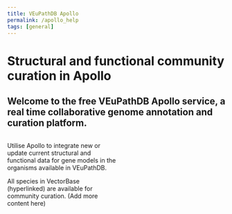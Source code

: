 ```yaml
---
title: VEuPathDB Apollo
permalink: /apollo_help
tags: [general]
---
```

<style>

div.apollo-layout {
  display: flex;
  justify-content: space-between;
}
div.apollo-layout>div {
  width: 50%;
}
</style>

<h1>Structural and functional community curation in Apollo</h1>

<div class="static-content">
  <h2>Welcome to the free VEuPathDB Apollo service, a real time collaborative genome annotation and curation platform.</h2>
  <div class="apollo-layout">
    <div>
      <p>
        Utilise Apollo to integrate new or update current structural and functional data for gene models in the organisms available in VEuPathDB.
      </p>
      <p>
        All species in VectorBase (hyperlinked) are available for community curation. (Add more content here)
      </p>
    </div>
    <div>
      <img src="" />
    </div>
  </div>
</div>

